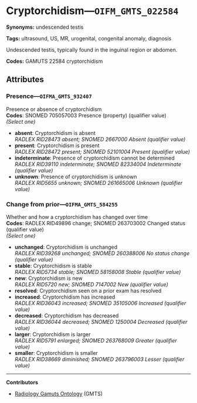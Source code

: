 # Cryptorchidism—`OIFM_GMTS_022584`

**Synonyms:** undescended testis

**Tags:** ultrasound, US, MR, urogenital, congenital anomaly, diagnosis

Undescended testis, typically found in the inguinal region or abdomen.

**Codes:** GAMUTS 22584 cryptorchidism

## Attributes

### Presence—`OIFMA_GMTS_932407`

Presence or absence of cryptorchidism  
**Codes**: SNOMED 705057003 Presence (property) (qualifier value)  
*(Select one)*

- **absent**: Cryptorchidism is absent  
_RADLEX RID28473 absent; SNOMED 2667000 Absent (qualifier value)_
- **present**: Cryptorchidism is present  
_RADLEX RID28472 present; SNOMED 52101004 Present (qualifier value)_
- **indeterminate**: Presence of cryptorchidism cannot be determined  
_RADLEX RID39110 indeterminate; SNOMED 82334004 Indeterminate (qualifier value)_
- **unknown**: Presence of cryptorchidism is unknown  
_RADLEX RID5655 unknown; SNOMED 261665006 Unknown (qualifier value)_

### Change from prior—`OIFMA_GMTS_584255`

Whether and how a cryptorchidism has changed over time  
**Codes**: RADLEX RID49896 change; SNOMED 263703002 Changed status (qualifier value)  
*(Select one)*

- **unchanged**: Cryptorchidism is unchanged  
_RADLEX RID39268 unchanged; SNOMED 260388006 No status change (qualifier value)_
- **stable**: Cryptorchidism is stable  
_RADLEX RID5734 stable; SNOMED 58158008 Stable (qualifier value)_
- **new**: Cryptorchidism is new  
_RADLEX RID5720 new; SNOMED 7147002 New (qualifier value)_
- **resolved**: Cryptorchidism seen on a prior exam has resolved  
- **increased**: Cryptorchidism has increased  
_RADLEX RID36043 increased; SNOMED 35105006 Increased (qualifier value)_
- **decreased**: Cryptorchidism has decreased  
_RADLEX RID36044 decreased; SNOMED 1250004 Decreased (qualifier value)_
- **larger**: Cryptorchidism is larger  
_RADLEX RID5791 enlarged; SNOMED 263768009 Greater (qualifier value)_
- **smaller**: Cryptorchidism is smaller  
_RADLEX RID38669 diminished; SNOMED 263796003 Lesser (qualifier value)_

---

**Contributors**

- [Radiology Gamuts Ontology](https://gamuts.net/) (GMTS)